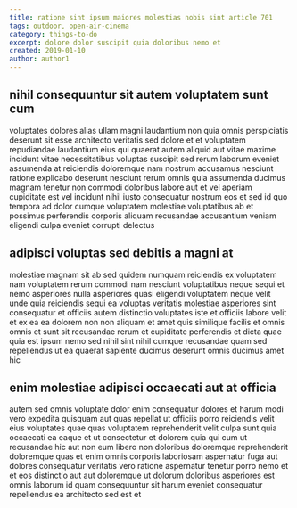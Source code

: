 ```yaml
---
title: ratione sint ipsum maiores molestias nobis sint article 701
tags: outdoor, open-air-cinema
category: things-to-do
excerpt: dolore dolor suscipit quia doloribus nemo et
created: 2019-01-10
author: author1
---
```


## nihil consequuntur sit autem voluptatem sunt cum

voluptates dolores alias ullam magni laudantium non quia omnis perspiciatis deserunt sit esse architecto veritatis sed dolore et et voluptatem repudiandae laudantium eius qui quaerat autem aliquid aut vitae maxime incidunt vitae necessitatibus voluptas suscipit sed rerum laborum eveniet assumenda at reiciendis doloremque nam nostrum accusamus nesciunt ratione explicabo deserunt nesciunt rerum omnis quia assumenda ducimus magnam tenetur non commodi doloribus labore aut et vel aperiam cupiditate est vel incidunt nihil iusto consequatur nostrum eos et sed id quo tempora ad dolor cumque voluptatem molestiae voluptatibus ab et possimus perferendis corporis aliquam recusandae accusantium veniam eligendi culpa eveniet corrupti delectus

## adipisci voluptas sed debitis a magni at

molestiae magnam sit ab sed quidem numquam reiciendis ex voluptatem nam voluptatem rerum commodi nam nesciunt voluptatibus neque sequi et nemo asperiores nulla asperiores quasi eligendi voluptatem neque velit unde quia reiciendis sequi ea voluptas veritatis molestiae asperiores sint consequatur et officiis autem distinctio voluptates iste et officiis labore velit et ex ea ea dolorem non non aliquam et amet quis similique facilis et omnis omnis et sunt sit recusandae rerum et cupiditate perferendis et dicta quae quia est ipsum nemo sed nihil sint nihil cumque recusandae quam sed repellendus ut ea quaerat sapiente ducimus deserunt omnis ducimus amet hic

## enim molestiae adipisci occaecati aut at officia

autem sed omnis voluptate dolor enim consequatur dolores et harum modi vero expedita quisquam aut quas repellat ut officiis porro reiciendis velit eius voluptates quae quas voluptatem reprehenderit velit culpa sunt quia occaecati ea eaque et ut consectetur et dolorem quia qui cum ut recusandae hic aut non eum libero non doloribus doloremque reprehenderit doloremque quas et enim omnis corporis laboriosam aspernatur fuga aut dolores consequatur veritatis vero ratione aspernatur tenetur porro nemo et et eos distinctio aut aut doloremque ut dolorum doloribus asperiores est omnis laborum id quam consequuntur sit harum eveniet consequatur repellendus ea architecto sed est et
